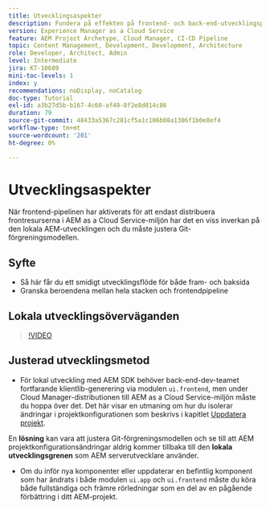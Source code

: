 ```yaml
---
title: Utvecklingsaspekter
description: Fundera på effekten på frontend- och back-end-utvecklingsprocessen när du aktiverar front-end-flödet.
version: Experience Manager as a Cloud Service
feature: AEM Project Archetype, Cloud Manager, CI-CD Pipeline
topic: Content Management, Development, Development, Architecture
role: Developer, Architect, Admin
level: Intermediate
jira: KT-10689
mini-toc-levels: 1
index: y
recommendations: noDisplay, noCatalog
doc-type: Tutorial
exl-id: a3b27d5b-b167-4c60-af49-8f2e8d814c86
duration: 79
source-git-commit: 48433a5367c281cf5a1c106b08a1306f1b0e8ef4
workflow-type: tm+mt
source-wordcount: '201'
ht-degree: 0%

---
```


# Utvecklingsaspekter

När frontend-pipelinen har aktiverats för att endast distribuera frontresurserna i AEM as a Cloud Service-miljön har det en viss inverkan på den lokala AEM-utvecklingen och du måste justera Git-förgreningsmodellen.

## Syfte

* Så här får du ett smidigt utvecklingsflöde för både fram- och baksida
* Granska beroendena mellan hela stacken och frontendpipeline


## Lokala utvecklingsöverväganden

>[!VIDEO](https://video.tv.adobe.com/v/3409421?quality=12&learn=on)


## Justerad utvecklingsmetod

* För lokal utveckling med AEM SDK behöver back-end-dev-teamet fortfarande klientlib-generering via modulen `ui.frontend`, men under Cloud Manager-distributionen till AEM as a Cloud Service-miljön måste du hoppa över det. Det här visar en utmaning om hur du isolerar ändringar i projektkonfigurationen som beskrivs i kapitlet [Uppdatera projekt](update-project.md).

En __lösning__ kan vara att justera Git-förgreningsmodellen och se till att AEM projektkonfigurationsändringar aldrig kommer tillbaka till den __lokala utvecklingsgrenen__ som AEM serverutvecklare använder.


* Om du inför nya komponenter eller uppdaterar en befintlig komponent som har ändrats i både modulen `ui.app` och `ui.frontend` måste du köra både fullständiga och främre rörledningar som en del av en pågående förbättring i ditt AEM-projekt.
